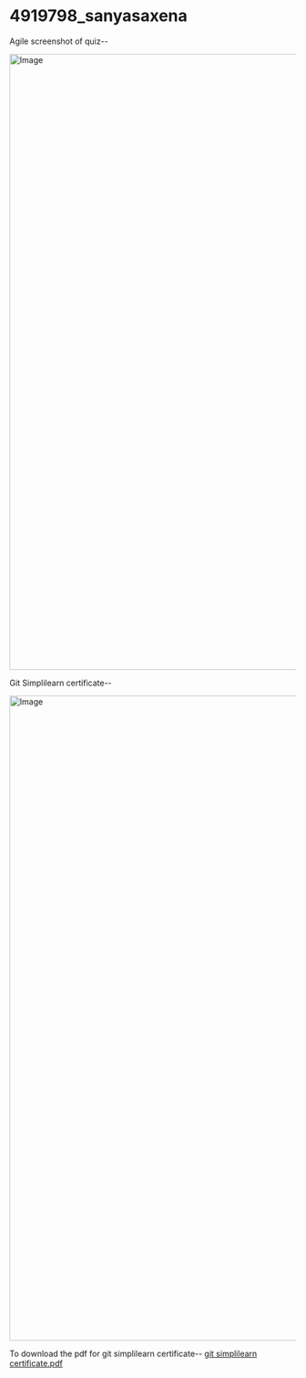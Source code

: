 # 4919798_sanyasaxena

Agile screenshot of quiz--

<img width="1920" height="1080" alt="Image" src="https://github.com/user-attachments/assets/8a8ddea3-799e-40c7-aec4-bb31118062fa" />


Git Simplilearn certificate--

<img width="1600" height="1131" alt="Image" src="https://github.com/user-attachments/assets/41446f0d-b97b-4a11-b415-e72bd0400838" />



To download the pdf for git simplilearn certificate-- [git simplilearn certificate.pdf](https://github.com/user-attachments/files/21452640/git.simplilearn.certificate.pdf)
